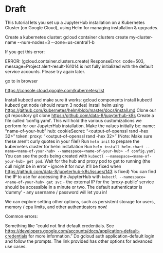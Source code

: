# Draft

This tutorial lets you set up a JupyterHub installation on a Kubernetes Cluster (on Google Cloud), using Helm for managing installation & upgrades.

Create a kubernetes cluster:
gcloud container clusters create my-cluster-name --num-nodes=3 --zone=us-central1-b

If you get this error:

ERROR: (gcloud.container.clusters.create) ResponseError: code=503, message=Project alert-result-161014 is not fully initialized with the default service accounts. Please try again later.

go to in browser

https://console.cloud.google.com/kubernetes/list


Install kubectl and make sure it works:
gcloud components install kubectl
kubectl get node  (should return 3 nodes)
Install helm using https://github.com/kubernetes/helm/blob/master/docs/install.md
Clone our git repository
git  clone https://github.com/data-8/jupyterhub-k8s
Create a file called ‘config.yaml’. This will hold the various customizations we perform for our JupyterHub installation. Make the values initially be:
name: “name-of-your-hub”
hub:
   cookieSecret: “<output-of-openssl rand -hex 32>”
token:
    proxy: “<output-of-openssl rand -hex 32>”
(Note: Make sure these aren’t curly quotes in your file!)
Run `helm init` to prepare the kubernetes cluster for helm installation
Run `helm install helm-chart --name=<name-of-your-hub> --namespace=<name-of-your-hub> -f config.yaml`
You can see the pods being created with `kubectl --namespace=<name-of-your-hub> get pod`. Wait for the hub and proxy pod to get to running (the cull might be in error - ignore it for now, it’ll be fixed when https://github.com/data-8/jupyterhub-k8s/issues/143 is fixed)
You can find the IP to use for accessing the JupyterHub with `kubectl --namespace=<name-of-your-hub> get svc` - the external IP for the ‘proxy-public’ service should be accessible in a minute or two.
The default authenticator is ‘dummy’ - any username / password will let you in! 

We can explore setting other options, such as persistent storage for users, memory / cpu limits, and other authenticators now!

Common errors:

Something like “could not find default credentials. See https://developers.google.com/accounts/docs/application-default-credentials for more information.”
Do gcloud auth application-default login and follow the prompts. The link provided has other options for advanced use cases.

